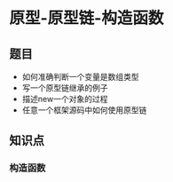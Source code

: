 # 原型-原型链-构造函数

## 题目

* 如何准确判断一个变量是数组类型
* 写一个原型链继承的例子
* 描述new一个对象的过程
* 任意一个框架源码中如何使用原型链

## 知识点

### 构造函数